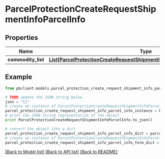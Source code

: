 # ParcelProtectionCreateRequestShipmentInfoParcelInfo


## Properties
Name | Type | Description | Notes
------------ | ------------- | ------------- | -------------
**commodity_list** | [**List[ParcelProtectionCreateRequestShipmentInfoParcelInfoCommodityListInner]**](ParcelProtectionCreateRequestShipmentInfoParcelInfoCommodityListInner.md) |  | [optional] 

## Example

```python
from pbclient.models.parcel_protection_create_request_shipment_info_parcel_info import ParcelProtectionCreateRequestShipmentInfoParcelInfo

# TODO update the JSON string below
json = "{}"
# create an instance of ParcelProtectionCreateRequestShipmentInfoParcelInfo from a JSON string
parcel_protection_create_request_shipment_info_parcel_info_instance = ParcelProtectionCreateRequestShipmentInfoParcelInfo.from_json(json)
# print the JSON string representation of the object
print ParcelProtectionCreateRequestShipmentInfoParcelInfo.to_json()

# convert the object into a dict
parcel_protection_create_request_shipment_info_parcel_info_dict = parcel_protection_create_request_shipment_info_parcel_info_instance.to_dict()
# create an instance of ParcelProtectionCreateRequestShipmentInfoParcelInfo from a dict
parcel_protection_create_request_shipment_info_parcel_info_form_dict = parcel_protection_create_request_shipment_info_parcel_info.from_dict(parcel_protection_create_request_shipment_info_parcel_info_dict)
```
[[Back to Model list]](../README.md#documentation-for-models) [[Back to API list]](../README.md#documentation-for-api-endpoints) [[Back to README]](../README.md)


